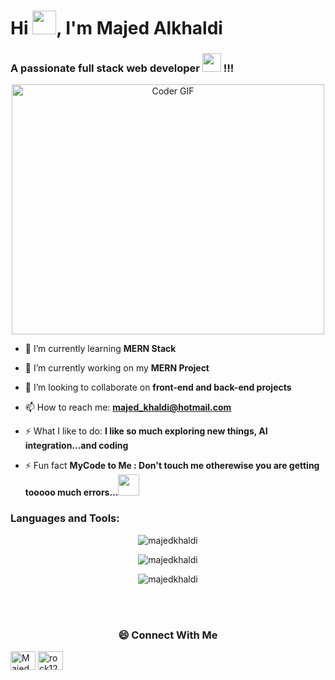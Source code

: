 

<h1>Hi <img src="https://github.com/TheDudeThatCode/TheDudeThatCode/blob/master/Assets/Hi.gif" width="38px">, I'm Majed Alkhaldi</h1>

<h3>A passionate full stack web developer <img src="https://media.giphy.com/media/WUlplcMpOCEmTGBtBW/giphy.gif" width="30"> !!!</h3>

<p align="center">
<a href="#"><img src="https://media.giphy.com/media/SWoSkN6DxTszqIKEqv/giphy.gif" alt="Coder GIF" width="500" height="400"></a>
</p>

- 🌱 I’m currently learning **MERN Stack**

- 🔭 I’m currently working on my **MERN Project**

- 👯 I’m looking to collaborate on **front-end and back-end projects**

- 📫 How to reach me: **majed_khaldi@hotmail.com**

- ⚡ What I like to do: **I like so much exploring new things, AI integration...and coding**

- ⚡ Fun fact **MyCode to Me : Don't touch me otherewise you are getting tooooo much errors...**<img src="https://media.giphy.com/media/m6OomwWCojfS8/giphy.gif" width="34">

<h3 align="left">Languages and Tools:</h3>


<p align='center'>
  <img align="center" src="https://github-readme-stats.vercel.app/api/top-langs?username=majedkhaldi&show_icons=true&title_color=fff&icon_color=79ff97&text_color=efefef&bg_color=24292e" alt="majedkhaldi" />
</p>

<p align='center'>
  <img align="center" src="https://github-readme-streak-stats.herokuapp.com/?user=majedkhaldi&show_icons=true&title_color=fff&icon_color=79ff97&text_color=efefef&bg_color=24292e" alt="majedkhaldi" />
</p>

<p align='center'>
  <img align="center" src="https://github-readme-stats.vercel.app/api?username=majedkhaldi&show_icons=true&title_color=fff&icon_color=79ff97&text_color=efefef&bg_color=24292e" alt="majedkhaldi">
</p>

<br>


<br>
<div align="center">
<h3><b>😄 Connect With Me</b></h3>
</div>
<p align="center">

<a href="https://www.linkedin.com/in/majed-alkhaldi/" target="blank"><img align="center" src="https://raw.githubusercontent.com/rahuldkjain/github-profile-readme-generator/master/src/images/icons/Social/linked-in-alt.svg" alt="Majed" height="30" width="40" /></a>
<a href="https://www.hackerrank.com/profile/majed_khaldi" target="blank"><img align="center" src="https://raw.githubusercontent.com/rahuldkjain/github-profile-readme-generator/master/src/images/icons/Social/hackerrank.svg" alt="rock1223" height="30" width="40" /></a>
</p>
<br>



